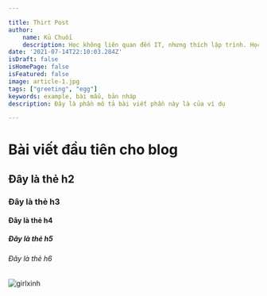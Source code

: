 ```yaml
---

title: Thirt Post
author:
    name: Kủ Chuối
    description: Học không liên quan đến IT, nhưng thích lập trình. Học lập trình vì có thời gian và thấy vui chứ không vì gì hết. Thích chia sẻ với những người cùng sở thích
date: '2021-07-14T22:10:03.284Z'
isDraft: false
isHomePage: false
isFeatured: false
image: article-1.jpg
tags: ["greeting", "egg"]
keywords: example, bài mẫu, bản nháp
description: Đây là phần mô tả bài viết phần này là của ví dụ

---
```


# Bài viết đầu tiên cho blog
## Đây là thẻ h2
### Đây là thẻ h3
#### Đây là thẻ h4
##### Đây là thẻ h5
###### Đây là thẻ h6
![girlxinh](/images/contents/css/article-5.jpg)